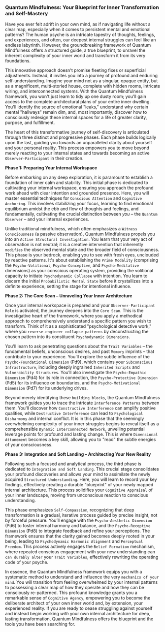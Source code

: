 ### Quantum Mindfulness: Your Blueprint for Inner Transformation and Self-Mastery

Have you ever felt adrift in your own mind, as if navigating life without a clear map, especially when it comes to persistent mental and emotional patterns? The human psyche is an intricate tapestry of thoughts, feelings, and experiences, and often, our deepest internal struggles can feel like an endless labyrinth. However, the groundbreaking framework of Quantum Mindfulness offers a structured guide, a true blueprint, to unravel the inherent complexity of your inner world and transform it from its very foundations.

This innovative approach doesn't promise fleeting fixes or superficial adjustments. Instead, it invites you into a journey of profound and enduring self-understanding. Imagine your mind not as a singular, opaque entity, but as a magnificent, multi-storied house, complete with hidden rooms, intricate wiring, and interconnected systems. With the Quantum Mindfulness framework, you won't just learn to tidy up one dusty room; you'll gain access to the complete architectural plans of your entire inner dwelling. You'll identify the source of emotional "leaks," understand why certain mental "hallways" remain dim, and, most importantly, discover how to consciously redesign these internal spaces for a life of greater clarity, purpose, and fulfillment.

The heart of this transformative journey of self-discovery is articulated through three distinct and progressive phases. Each phase builds logically upon the last, guiding you towards an unparalleled clarity about yourself and your personal reality. This process empowers you to move beyond merely reacting to your internal states and towards becoming an active `Observer-Participant` in their creation.

**Phase 1: Preparing Your Internal Workspace**

Before embarking on any deep exploration, it is paramount to establish a foundation of inner calm and stability. This initial phase is dedicated to cultivating your internal workspace, ensuring you approach the profound work ahead with clear intention and grounded presence. Here, you will master essential techniques for `Conscious Attention` and `Cognitive Anchoring`. This involves stabilizing your focus, learning to find emotional equilibrium amidst the ebb and flow of thoughts and feelings, and fundamentally, cultivating the crucial distinction between *you* – the `Quantum Observer` – and your internal experiences.

Unlike traditional mindfulness, which often emphasizes a `Witness Consciousness` (a passive observation), Quantum Mindfulness propels you into an `Active Structural Investigation`. You learn that your very act of observation is not neutral; it is a creative intervention that inherently `modifies` the observed mental state and the broader field of consciousness. This phase is your bedrock, enabling you to see with fresh eyes, unclouded by reactive patterns. It's about establishing the `Prime Modality` (comprising the `Psycho-Volitional`, `Psycho-Conceptive`, and `Psycho-Meditative` dimensions) as your conscious operating system, providing the volitional capacity to initiate `Psychodynamic Collapse` with intention. You learn to discern the initial `Probabilistic Mental State` before it crystallizes into a definite experience, setting the stage for intentional influence.

**Phase 2: The Core Scan – Unraveling Your Inner Architecture**

Once your internal workspace is prepared and your `Observer-Participant Role` is activated, the journey deepens into the `Core Scan`. This is the investigative heart of the framework, where you apply a methodical approach to comprehensively understand a specific pattern you wish to transform. Think of it as a sophisticated "psychological detective work," where you `reverse-engineer collapse patterns` by deconstructing the chosen pattern into its constituent `Psychodynamic Dimensions`.

You'll learn to ask penetrating questions about the `Trait Variables` – the fundamental beliefs, unconscious desires, and past `Memory` imprints – that contribute to your experience. You'll explore the subtle influence of the `Psycho-Foundational Dimension` (Pd9), which contains your `Subconscious Infrastructure`, including deeply ingrained `Inherited Scripts` and `Vulnerability Structures`. You’ll also investigate the `Psycho-Empathic Dimension` (Pd4) for its role in connection, the `Psycho-Protective Dimension` (Pd5) for its influence on boundaries, and the `Psycho-Motivational Dimension` (Pd7) for its underlying drives.

Beyond merely identifying these `building blocks`, the Quantum Mindfulness framework guides you to trace the intricate `Interference Patterns` between them. You'll discover how `Constructive Interference` can amplify positive qualities, while `Destructive Interference` can lead to `Psychological Disharmony` and internal conflict. It is in this phase that the seemingly overwhelming complexity of your inner struggles begins to reveal itself as a comprehensible `Dynamic Interconnected Network`, unveiling potential leverage points for profound and lasting change. This is where `Dimensional Attunement` becomes a key skill, allowing you to "read" the subtle energies of your consciousness.

**Phase 3: Integration and Soft Landing – Architecting Your New Reality**

Following such a focused and analytical process, the third phase is dedicated to `Integration and Soft Landing`. This crucial stage consolidates your profound discoveries and allows your mind to assimilate the newly acquired `Structured Understanding`. Here, you will learn to record your key findings, effectively creating a durable "blueprint" of your newly mapped internal architecture. This process solidifies your `Cognitive Appraisal` of your inner landscape, moving from unconscious reaction to conscious understanding.

This phase emphasizes `Self-Compassion`, recognizing that deep transformation is a gradual, iterative process guided by precise insight, not by forceful pressure. You’ll engage with the `Psycho-Aesthetic Dimension` (Pd6) to foster internal harmony and balance, and the `Psycho-Receptive Dimension` (Pd8) to integrate feedback and refine your perceptions. The framework ensures that the clarity gained becomes deeply rooted in your being, leading to `Psychodynamic Harmonic Alignment` and `Perceptual Freedom`. This process actively engages the `Belief Formation` mechanism, where repeated conscious engagement with your new understanding can `can durably alter` your `Trait Variables`, effectively rewriting the operating code of your psyche.

In essence, the Quantum Mindfulness framework equips you with a systematic method to understand and influence the very `mechanics of your mind`. You will transition from feeling overwhelmed by your internal patterns to possessing a clear map of how they operate and how they can be consciously re-patterned. This profound knowledge grants you a remarkable sense of `Cognitive Agency`, empowering you to become the deliberate architect of your own inner world and, by extension, your experienced reality. If you are ready to cease struggling against yourself and instead begin working *with* your own internal architecture for deep, lasting transformation, Quantum Mindfulness offers the blueprint and the tools you have been searching for.